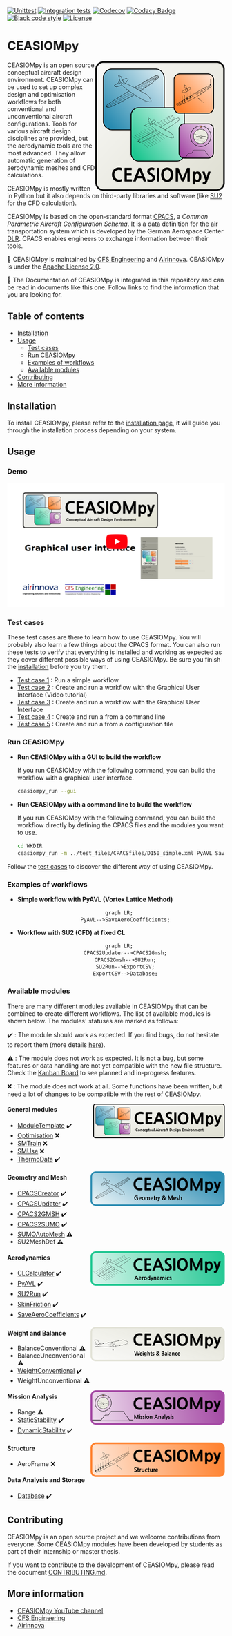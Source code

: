[![Unittest](https://github.com/cfsengineering/CEASIOMpy/actions/workflows/unittests.yml/badge.svg)](https://github.com/cfsengineering/CEASIOMpy/actions/workflows/unittests.yml)
[![Integration tests](https://github.com/cfsengineering/CEASIOMpy/actions/workflows/integrationtests.yml/badge.svg)](https://github.com/cfsengineering/CEASIOMpy/actions/workflows/integrationtests.yml)
[![Codecov](https://codecov.io/gh/cfsengineering/CEASIOMpy/branch/main/graph/badge.svg?token=d6cyUEOmOQ)](https://codecov.io/gh/cfsengineering/CEASIOMpy)
[![Codacy Badge](https://app.codacy.com/project/badge/Grade/a2bd41b9be294e578382ca3f20281c85)](https://www.codacy.com/gh/cfsengineering/CEASIOMpy/dashboard?utm_source=github.com&amp;utm_medium=referral&amp;utm_content=cfsengineering/CEASIOMpy&amp;utm_campaign=Badge_Grade)
[![Black code style](https://img.shields.io/badge/code%20style-black-000000.svg)](https://github.com/psf/black)
[![License](https://img.shields.io/badge/license-Apache%202-blue.svg)](https://github.com/cfsengineering/CEASIOMpy/blob/main/LICENSE)

# CEASIOMpy

<img align="right" width="300" height="300" src="documents/logos/CEASIOMpy_main_logos.png">

CEASIOMpy is an open source conceptual aircraft design environment. CEASIOMpy can be used to set up complex design and optimisation workflows for both conventional and unconventional aircraft configurations. Tools for various aircraft design disciplines are provided, but the aerodynamic tools are the most advanced. They allow automatic generation of aerodynamic meshes and CFD calculations.

CEASIOMpy is mostly written in Python but it also depends on third-party libraries and software (like [SU2](https://su2code.github.io/) for the CFD calculation).

CEASIOMpy is based on the open-standard format [CPACS](https://www.cpacs.de/), a *Common Parametric Aircraft Configuration Schema*. It is a data definition for the air transportation system which is developed by the German Aerospace Center [DLR](https://www.dlr.de/). CPACS enables engineers to exchange information between their tools.

:scroll: CEASIOMpy is maintained by [CFS Engineering](https://cfse.ch/) and [Airinnova](https://airinnova.se/). CEASIOMpy is under the [Apache License 2.0](https://github.com/cfsengineering/CEASIOMpy/blob/main/LICENSE).

:book: The Documentation of CEASIOMpy is integrated in this repository and can be read in documents like this one. Follow links to find the information that you are looking for.

## Table of contents

- [Installation](#installation)
- [Usage](#usage)
  - [Test cases](#test-cases)
  - [Run CEASIOMpy](#run-ceasiompy)
  - [Examples of workflows](#examples-of-workflows)
  - [Available modules](#available-modules)
- [Contributing](#contributing)
- [More Information](#more-information)

## Installation

To install CEASIOMpy, please refer to the [installation page](installation/INSTALLATION.md), it will guide you through the installation process depending on your system.

## Usage

### Demo

[![CEASIOMpy GUI Video tutorial (Test case 2)](./test_cases/test_case_2/testcase2_startvideo.png)](https://www.youtube.com/watch?v=d-AaSrF5g3k)

### Test cases

These test cases are there to learn how to use CEASIOMpy. You will probably also learn a few things about the CPACS format. You can also run these tests to verify that everything is installed and working as expected as they cover different possible ways of using CEASIOMpy. Be sure you finish the [installation](installation/INSTALLATION.md) before you try them.

- [Test case 1](test_cases/test_case_1/README.md) : Run a simple workflow
- [Test case 2](test_cases/test_case_2/README.md) : Create and run a workflow with the Graphical User Interface (Video tutorial)
- [Test case 3](test_cases/test_case_3/README.md) : Create and run a workflow with the Graphical User Interface
- [Test case 4](test_cases/test_case_4/README.md) : Create and run a from a command line
- [Test case 5](test_cases/test_case_5/README.md) : Create and run a from a configuration file

### Run CEASIOMpy

- **Run CEASIOMpy with a GUI to build the workflow**

    If you run CEASIOMpy with the following command, you can build the workflow with a graphical user interface.

    ```bash
    ceasiompy_run --gui
    ```

- **Run CEASIOMpy with a command line to build the workflow**

    If you run CEASIOMpy with the following command, you can build the workflow directly by defining the CPACS files and the modules you want to use.

    ```bash
    cd WKDIR
    ceasiompy_run -m ../test_files/CPACSfiles/D150_simple.xml PyAVL SaveAeroCoefficients
    ```

Follow the [test cases](#test-cases) to discover the different way of using CEASIOMpy.

### Examples of workflows

- **Simple workflow with PyAVL (Vortex Lattice Method)**

<div align="center">

```mermaid
  graph LR;
      PyAVL-->SaveAeroCoefficients;
```

</div>

- **Workflow with SU2 (CFD) at fixed CL**

<div align="center">

```mermaid
  graph LR;
      CPACS2Updater-->CPACS2Gmsh;
      CPACS2Gmsh-->SU2Run;
      SU2Run-->ExportCSV;
      ExportCSV-->Database;
```

</div>

### Available modules

There are many different modules available in CEASIOMpy that can be combined to create different workflows. The list of available modules is shown below. The modules' statuses are marked as follows:

:heavy_check_mark: : The module should work as expected. If you find bugs, do not hesitate to report them (more details [here](CONTRIBUTING.md#reporting-bugs)).

:warning: : The module does not work as expected. It is not a bug, but some features or data handling are not yet compatible with the new file structure. Check the [Kanban Board](https://github.com/cfsengineering/CEASIOMpy/projects/1) to see planned and in-progress features.

:x: : The module does not work at all. Some functions have been written, but need a lot of changes to be compatible with the rest of CEASIOMpy.

<img align="right" height="80" src="documents/logos/CEASIOMpy_banner_main.png">

#### General modules

- [ModuleTemplate](ceasiompy/ModuleTemplate/README.md) :heavy_check_mark:
- [Optimisation](ceasiompy/Optimisation/README.md) :x:
- [SMTrain](ceasiompy/SMTrain/README.md) :x:
- [SMUse](ceasiompy/SMUse/README.md) :x:
- [ThermoData](ceasiompy/ThermoData/README.md) :heavy_check_mark:

<img align="right" height="80" src="documents/logos/CEASIOMpy_banner_geometry.png">

#### Geometry and Mesh

- [CPACSCreator](ceasiompy/CPACSCreator/README.md) :heavy_check_mark:
- [CPACSUpdater](ceasiompy/CPACSUpdater/README.md) :heavy_check_mark:
- [CPACS2GMSH](ceasiompy/CPACS2GMSH/README.md) :heavy_check_mark:
- [CPACS2SUMO](ceasiompy/CPACS2SUMO/README.md) :heavy_check_mark:
- [SUMOAutoMesh](ceasiompy/SUMOAutoMesh/README.md) :warning:
- SU2MeshDef :warning:

<img align="right" height="80" src="documents/logos/CEASIOMpy_banner_aero.png">

#### Aerodynamics

- [CLCalculator](ceasiompy/CLCalculator/README.md) :heavy_check_mark:
- [PyAVL](ceasiompy/PyAVL/README.md) :heavy_check_mark:
- [SU2Run](ceasiompy/SU2Run/README.md) :heavy_check_mark:
- [SkinFriction](ceasiompy/SkinFriction/README.md) :heavy_check_mark:
- [SaveAeroCoefficients](ceasiompy/SaveAeroCoefficients/README.md) :heavy_check_mark:

<img align="right" height="80" src="documents/logos/CEASIOMpy_banner_weights.png">

#### Weight and Balance

- BalanceConventional :warning:
- BalanceUnconventional :warning:
- [WeightConventional](./ceasiompy/WeightConventional/README.md) :heavy_check_mark:
- WeightUnconventional :warning:

<img align="right" height="80" src="documents/logos/CEASIOMpy_banner_mission.png">

#### Mission Analysis

- Range :warning:
- [StaticStability](./ceasiompy/StaticStability/README.md) :heavy_check_mark:
- [DynamicStability](./ceasiompy/DynamicStability/README.md) :heavy_check_mark:

<img align="right" height="80" src="documents/logos/CEASIOMpy_banner_structure.png">

#### Structure

- AeroFrame :x:

#### Data Analysis and Storage

- [Database](./ceasiompy/Database/README.md) :heavy_check_mark:

## Contributing

CEASIOMpy is an open source project and we welcome contributions from everyone. Some CEASIOMpy modules have been developed by students as part of their internship or master thesis.

If you want to contribute to the development of CEASIOMpy, please read the document [CONTRIBUTING.md](CONTRIBUTING.md).

## More information

- [CEASIOMpy YouTube channel](https://www.youtube.com/channel/UCcGsFJV29os1Zzv66YKFRZQ)
- [CFS Engineering](https://cfse.ch/)
- [Airinnova](https://airinnova.se/)
